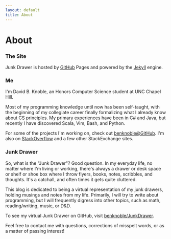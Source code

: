 ```yaml
---
layout: default
title: About
---
```

<h1>About</h1>

<h3>The Site</h3>

Junk Drawer is hosted by <a href="https://github.com/">GitHub</a> Pages and powered by the <a href= "http://jekyllrb.com">Jekyll</a> engine.

<h3>Me</h3>

I'm David B. Knoble, an Honors Computer Science student at UNC Chapel Hill.

Most of my programming knowledge until now has been self-taught, with the beginning of my collegiate career finally formalizing what I already know about CS principles. My primary experiences have been in C# and Java, but recently I have discovered Scala, Vim, Bash, and Python.

For some of the projects I'm working on, check out <a href="https://github.com/benknoble">benknoble@GitHub</a>. I'm also on <a href="http://stackoverflow.com/users/4400820/david-ben-knoble">StackOverflow</a> and a few other StackExchange sites.

<h3>Junk Drawer</h3>

So, what is the "Junk Drawer"? Good question. In my everyday life, no matter where I'm living or working, there's always a drawer or desk space or shelf or shoe box where I throw flyers, books, notes, scribbles, and thoughts. It's a catchall, and often times it gets quite cluttered.

This blog is dedicated to being a virtual representation of my junk drawers, holding musings and notes from my life. Primarily, I will try to write about programming, but I will frequently digress into other topics, such as math, reading/writing, music, or D&D.

To see my virtual Junk Drawer on GitHub, visit <a href="https://github.com/benknoble/junk-drawer">benknoble/JunkDrawer</a>.

Feel free to contact me with questions, corrections of misspelt words, or as a matter of passing interest!
